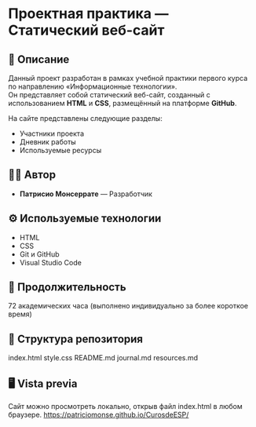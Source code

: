 # Проектная практика — Статический веб-сайт

## 👋 Описание
Данный проект разработан в рамках учебной практики первого курса по направлению «Информационные технологии».  
Он представляет собой статический веб-сайт, созданный с использованием **HTML** и **CSS**, размещённый на платформе **GitHub**.

На сайте представлены следующие разделы:
- Участники проекта  
- Дневник работы  
- Используемые ресурсы

## 🧑‍💻 Автор
- **Патрисио Монсеррате** — Разработчик

## ⚙️ Используемые технологии
- HTML
- CSS
- Git и GitHub  
- Visual Studio Code

## 📅 Продолжительность
72 академических часа (выполнено индивидуально за более короткое время)

## 📂 Структура репозитория
index.html
style.css
README.md
journal.md
resources.md

## 🖥️ Vista previa
Сайт можно просмотреть локально, открыв файл index.html в любом браузере. https://patriciomonse.github.io/CurosdeESP/
